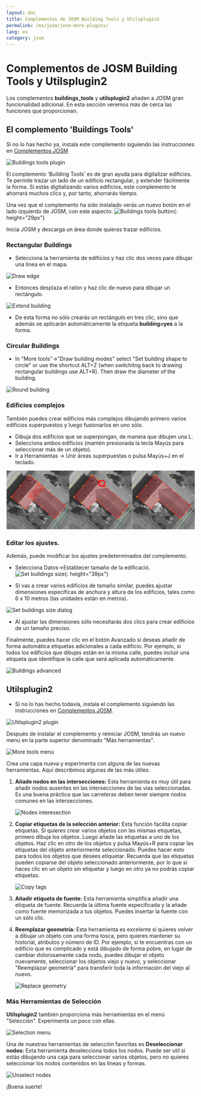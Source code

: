 ```yaml
---
layout: doc
title: Complementos de JOSM Building Tools y Utilsplugin2
permalink: /es/josm/josm-more-plugins/
lang: es
category: josm
---
```


Complementos de JOSM Building Tools y Utilsplugin2
============


Los complementos **buildings_tools** y **utilsplugin2** añaden a JOSM gran funcionalidad adicional. En esta sección veremos más de cerca las funciones que proporcionan.  

El complemento 'Buildings Tools'
--------------------------

Si no lo has hecho ya, instala este complemento siguiendo las instrucciones en [Complementos JOSM](/es/josm/josm-plugins)  

![Buildings tools plugin][]

El complemento 'Building Tools' es de gran ayuda para digitalizar edificios. Te permite trazar un lado de un edificio rectangular, y extender fácilmente la forma. Si estás digitalizando varios edificios, este complemento te ahorrará muchos clics y, por tanto, ahorrarás tiempo.  

Una vez que el complemento ha sido instalado verás un nuevo botón en el lado izquierdo de JOSM, con este aspecto: ![Buildings tools button][]{: height="29px"}

Inicia JOSM y descarga un área donde quieras trazar edificios.  

### Rectangular Buildings

* Selecciona la herramienta de edificios y haz clic dos veces para dibujar una línea en el mapa.  

![Draw edge][]

* Entonces desplaza el ratón y haz clic de nuevo para dibujar un rectángulo.  

![Extend building][]

* De esta forma no sólo crearás un rectángulo en tres clic, sino que además se aplicarán automáticamente la etiqueta **building=yes** a la forma.  

### Circular Buildings

* In "More tools"->"Draw building modes" select "Set building shape to circle" or use the shortcut ALT+Z (when switchitng back to drawing rectangular buildings use ALT+R). Then draw the diameter of the building.

![Round building][]

### Edificios complejos

También puedes crear edificios más complejos dibujando primero varios edificios superpuestos y luego fusionarlos en uno sólo.   

* Dibuja dos edificios que se superpongan, de manera que dibujen una L.  
* Selecciona ambos edificios (mantén presionada la tecla Mayús para seleccionar más de un objeto).  
* Ir a Herramientas -> Unir áreas superpuestas o pulsa Mayús+J en el teclado.  

![Merge buildings][]

### Editar los ajustes.

Además, puede modificar los ajustes predeterminados del complemento.  

* Selecciona Datos->Establecer tamaño de la edificació. ![Set buildings size][]{: height="39px"}  

* Si vas a crear varios edificios de tamaño similar, puedes ajustar dimensiones específicas de anchura y altura de los edificios, tales como 6 x 10 metros (las unidades están en metros).  

![Set buildings size dialog][]

* Al ajustar las dimensiones sólo necesitarás dos clics para crear edificios de un tamaño preciso.  

Finalmente, puedes hacer clic en el botón Avanzado si deseas añadir de forma automática etiquetas adicionales a cada edificio. Por ejemplo, si todos los edificios que dibujes están en la misma calle, puedes incluir una etiqueta que identifique la calle que será aplicada automáticamente.  

![Buildings advanced][]


Utilsplugin2
-------------

* Si no lo has hecho todavía, instala el complemento siguiendo las instrucciones en [Complementos JOSM](/es/josm/josm-plugins).  

![Utilsplugin2 plugin][]

Después de instalar el complemento y reiniciar JOSM, tendrás un nuevo menú en la parte superior denominado "Más herramientas".  

![More tools menu][]

Crea una capa nueva y experimenta con alguna de las nuevas herramientas. Aquí describimos algunas de las más útiles.  

1. **Añade nodos en las intersecciones:** Esta herramienta es muy útil para añadir nodos ausentes en las intersecciones de las vías seleccionadas. Es una buena práctica que las carreteras deben tener siempre nodos comunes en las intersecciones.  

    ![Nodes interesection][]

2. **Copiar etiquetas de la selección anterior:** Esta función facilita copiar etiquetas. Si quieres crear varios objetos con las mismas etiquetas, primero dibuja los objetos. Luego añade las etiquetas a uno de los objetos. Haz clic en otro de los objetos y pulsa Mayús+R para copiar las etiquetas del objeto anteriormente seleccionado. Puedes hacer esto para todos los objetos que desees etiquetar. Recuerda que las etiquetas pueden copiarse del objeto seleccionado anteriormente, por lo que si haces clic en un objeto sin etiquetar y luego en otro ya no podrás copiar etiquetas.  

    ![Copy tags][]

3. **Añadir etiqueta de fuente:** Esta herramienta simplifica añadir una etiqueta de fuente. Recuerda la última fuente especificada y la añade como fuente memorizada a tus objetos. Puedes insertar la fuente con un sólo clic.  

4. **Reemplazar geometría:** Esta herramienta es excelente si quieres volver a dibujar un objeto con una forma tosca, pero quieres mantener su historial, atributos y número de ID. Por ejemplo, si te encuentras con un edificio que es complicado y está dibujado de forma pobre, en lugar de cambiar dolorosamente cada nodo, puedes dibujar el objeto nuevamente, seleccionar los objetos viejo y nuevo, y seleccionar "Reemplazar geometría" para transferir toda la información del viejo al nuevo.  

    ![Replace geometry][]


### Más Herramientas de Selección

**Utilsplugin2** también proporciona más herramientas en el menú "Selección". Experimenta un poco con ellas.  

![Selection menu][]

Una de nuestras herramientas de selección favoritas es **Deseleccionar nodos:** Esta herramienta deselecciona todos los nodos. Puede ser util si estás dibujando una caja para seleccionar varios objetos, pero no quieres seleccionar los nodos contenidos en las líneas y formas.  

![Unselect nodes][]

¡Buena suerte!  


[Buildings tools plugin]: /images/josm/buildings_tools-plugin_es.png
[Buildings tools button]: /images/josm/buildings_tools-button.png
[Draw edge]: /images/josm/draw-edge.png
[Extend building]: /images/josm/extend-building.png
[Merge buildings]: /images/josm/merge-buildings.png
[Set buildings size]: /images/josm/set-buildings-size_es.png
[Set buildings size dialog]: /images/josm/set-buildings-size-dialog_es.png
[Buildings advanced]: /images/josm/buildings-advanced_es.png
[Utilsplugin2 plugin]: /images/josm/utilsplugin2-plugin_es.png
[More tools menu]: /images/josm/more-tools-menu_es.png
[Nodes interesection]: /images/josm/utilsplugin2-nodes-intersection.png
[Copy tags]: /images/josm/utilsplugin2-copy-tags_es.png
[Replace geometry]: /images/josm/utilsplugin2-replace-geometry_es.png
[Selection menu]: /images/josm/selection-menu_es.png
[Unselect nodes]: /images/josm/utilsplugin2-unselect-nodes.png
[Round building]: /images/josm/buildings_tools-round.png

